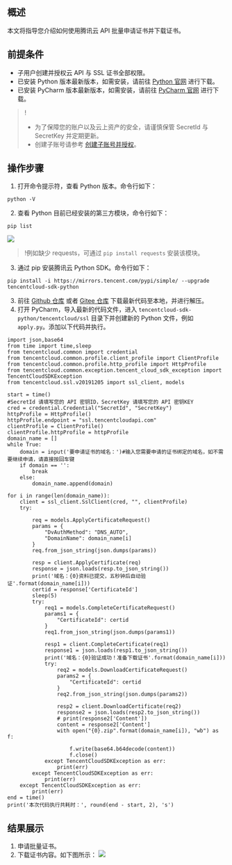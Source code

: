 ## 概述
本文将指导您介绍如何使用腾讯云 API 批量申请证书并下载证书。

## 前提条件
- 子用户创建并授权云 API 与 SSL 证书全部权限。
- 已安装 Python 版本最新版本，如需安装，请前往 [Python 官网](https://www.python.org/downloads/) 进行下载。
- 已安装 PyCharm 版本最新版本，如需安装，请前往 [PyCharm 官网](http://www.jetbrains.com/pycharm/download/#section=windows) 进行下载。
>!
>- 为了保障您的账户以及云上资产的安全，请谨慎保管 SecretId 与 SecretKey 并定期更新。
>- 创建子账号请参考 [创建子账号并授权](https://intl.cloud.tencent.com/document/product/598/40985)。

## 操作步骤
1. 打开命令提示符，查看 Python 版本。命令行如下：
```plaintext
python -V
```
2. 查看 Python 目前已经安装的第三方模块，命令行如下：
```plaintext
pip list
```
![](https://qcloudimg.tencent-cloud.cn/raw/a9e6874edf016baa7f88f52352222dcb.png)
>!例如缺少 requests，可通过 `pip install requests` 安装该模块。
>
3. 通过 pip 安装腾讯云 Python SDK。命令行如下：
```plaintext
pip install -i https://mirrors.tencent.com/pypi/simple/ --upgrade tencentcloud-sdk-python
```
3. 前往 [Github 仓库](https://github.com/tencentcloud/tencentcloud-sdk-python) 或者 [Gitee 仓库](https://gitee.com/tencentcloud/tencentcloud-sdk-python) 下载最新代码至本地，并进行解压。
4. 打开 PyCharm，导入最新的代码文件，进入 `tencentcloud-sdk-python/tencentcloud/ssl` 目录下并创建新的 Python 文件，例如 `apply.py`。添加以下代码并执行。
```
import json,base64
from time import time,sleep
from tencentcloud.common import credential
from tencentcloud.common.profile.client_profile import ClientProfile
from tencentcloud.common.profile.http_profile import HttpProfile
from tencentcloud.common.exception.tencent_cloud_sdk_exception import TencentCloudSDKException
from tencentcloud.ssl.v20191205 import ssl_client, models

start = time()
#SecretId 请填写您的 API 密钥ID，SecretKey 请填写您的 API 密钥KEY
cred = credential.Credential("SecretId", "SecretKey")
httpProfile = HttpProfile()
httpProfile.endpoint = "ssl.tencentcloudapi.com"
clientProfile = ClientProfile()
clientProfile.httpProfile = httpProfile
domain_name = []
while True:
    domain = input('要申请证书的域名：')#输入您需要申请的证书绑定的域名，如不需要继续申请，请直接按回车键
    if domain == '':
        break
    else:
        domain_name.append(domain)

for i in range(len(domain_name)):
    client = ssl_client.SslClient(cred, "", clientProfile)
    try:

        req = models.ApplyCertificateRequest()
        params = {
            "DvAuthMethod": "DNS_AUTO",
            "DomainName": domain_name[i]
        }
        req.from_json_string(json.dumps(params))

        resp = client.ApplyCertificate(req)
        response = json.loads(resp.to_json_string())
        print('域名：{0}资料已提交，五秒钟后自动验证'.format(domain_name[i]))
        certid = response['CertificateId']
        sleep(5)
        try:
            req1 = models.CompleteCertificateRequest()
            params1 = {
                "CertificateId": certid
            }
            req1.from_json_string(json.dumps(params1))

            resp1 = client.CompleteCertificate(req1)
            response1 = json.loads(resp1.to_json_string())
            print('域名：{0}验证成功！准备下载证书'.format(domain_name[i]))
            try:
                req2 = models.DownloadCertificateRequest()
                params2 = {
                    "CertificateId": certid
                }
                req2.from_json_string(json.dumps(params2))

                resp2 = client.DownloadCertificate(req2)
                response2 = json.loads(resp2.to_json_string())
                # print(response2['Content'])
                content = response2['Content']
                with open("{0}.zip".format(domain_name[i]), "wb") as f:

                    f.write(base64.b64decode(content))
                    f.close()
            except TencentCloudSDKException as err:
                print(err)
        except TencentCloudSDKException as err:
            print(err)
    except TencentCloudSDKException as err:
        print(err)
end = time()
print('本次代码执行共耗时：', round(end - start, 2), 's')
```

## 结果展示
1. 申请批量证书。
2. 下载证书内容。如下图所示：
![](https://qcloudimg.tencent-cloud.cn/raw/6d9750da93dea520efef6d4eec90b51e.png)
